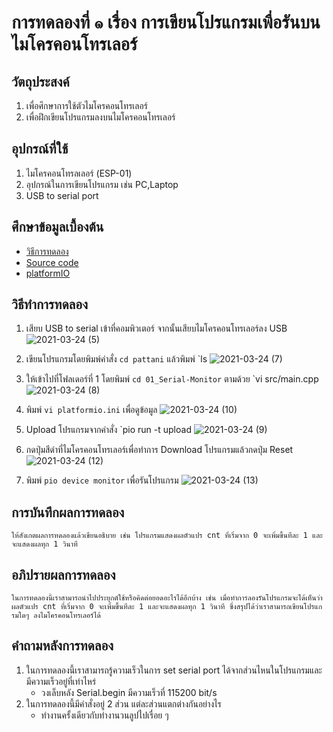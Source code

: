 # การทดลองที่ ๑ เรื่อง การเขียนโปรแกรมเพื่อรันบนไมโครคอนโทรเลอร์

## วัตถุประสงค์
1. เพื่อศึกษาการใช้ตัวไมโครคอนโทรเลอร์
2. เพื่อฝึกเขียนโปรแกรมลงบนไมโครคอนโทรเลอร์

## อุปกรณ์ที่ใช้
1. ไมโครคอนโทรลเลอร์ (ESP-01)
2. อุปกรณ์ในการเขียนโปรแกรม เช่น PC,Laptop
3. USB to serial port

## ศึกษาข้อมูลเบื้องต้น
* [วิธีการทดลอง](https://github.com/choompol-boonmee/lab63b)
* [Source code](https://github.com/choompol-boonmee/lab63b/tree/master/examples)
* [platformIO](https://platformio.org/)

## วิธีทำการทดลอง
1. เสียบ USB to serial เข้าที่คอมพิวเตอร์ จากนั้นเสียบไมโครคอนโทรเลอร์ลง USB
![2021-03-24 (5)](https://user-images.githubusercontent.com/78695932/112347408-6a1d9100-8cf9-11eb-9e93-8c7fe5f51aca.png)



2. เขียนโปรแกรมโดยพิมพ์คำสั่ง `cd pattani` แล้วพิมพ์ `ls
![2021-03-24 (7)](https://user-images.githubusercontent.com/78695932/112347558-8d484080-8cf9-11eb-875c-7b20e76de916.png)


3. ให้เข้าไปที่โฟลเดอร์ที่ 1 โดยพิมพ์ `cd 01_Serial-Monitor` ตามด้วย `vi src/main.cpp
![2021-03-24 (8)](https://user-images.githubusercontent.com/78695932/112347591-93d6b800-8cf9-11eb-9281-f55ad5937f0d.png)


4. พิมพ์ `vi platformio.ini` เพื่อดูข้อมูล
![2021-03-24 (10)](https://user-images.githubusercontent.com/78695932/112347632-9b965c80-8cf9-11eb-86b1-425654628096.png)

5. Upload โปรแกรมจากคำสั่ง `pio run -t upload
![2021-03-24 (9)](https://user-images.githubusercontent.com/78695932/112347729-b1a41d00-8cf9-11eb-8571-79c5e977e190.png)


6. กดปุ่มสีดำที่ไมโครคอนโทรเลอร์เพื่อทำการ Download โปรแกรมแล้วกดปุ่ม Reset
![2021-03-24 (12)](https://user-images.githubusercontent.com/78695932/112347805-c4b6ed00-8cf9-11eb-81da-9e0339b1572d.png)


7. พิมพ์ `pio device monitor` เพื่อรันโปรแกรม
![2021-03-24 (13)](https://user-images.githubusercontent.com/78695932/112347867-d13b4580-8cf9-11eb-88cb-b2472723f5cc.png)



## การบันทึกผลการทดลอง
    ให้สังเกตผลการทดลองแล้วเขียนอธิบาย เช่น โปรแกรมแสดงผลตัวแปร cnt ที่เริ่มจาก 0 จะเพิ่มขึ้นทีละ 1 และจะแสดงผลทุก 1 วินาที

## อภิปรายผลการทดลอง
    ในการทดลองนี้เราสามารถนำไปประยุกต์ใช้หรือคิดต่อยอดอะไรได้อีกบ้าง เช่น เมื่อทำการลองรันโปรแกรมจะได้เห็นว่าผลตัวแปร cnt ที่เริ่มจาก 0 จะเพิ่มขึ้นทีละ 1 และจะแสดงผลทุก 1 วินาที ซึ่งสรุปได้ว่าเราสามารถเขียนโปรแกรมใดๆ ลงไมโครคอนโทรเลอร์ได้ 

## คำถามหลังการทดลอง
1. ในการทดลองนี้เราสามารถรู้ความเร็วในการ set serial port ได้จากส่วนไหนในโปรแกรมและมีความเร็วอยู๋ที่เท่าไหร่ 
     * วงเล็บหลัง Serial.begin มีความเร็วที่ 115200 bit/s 
2. ในการทดลองนี้มีคำสั่งอยู่ 2 ส่วน แต่ละส่วนแตกต่างกันอย่างไร
     * ทำงานครั้งเดียวกับทำงานวนลูปไปเรื่อย ๆ
